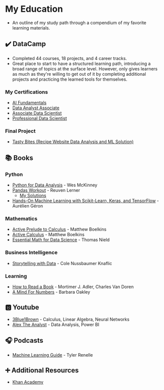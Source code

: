 # My Education
- An outline of my study path through a compendium of my favorite learning materials.

## :heavy_check_mark: DataCamp
- Completed 44 courses, 18 projects, and 4 career tracks.
- Great place to start to have a structured learning path, introducing a broad range of topics at the surface level. However, only gives learners as much as they're willing to get out of it by completing additional projects and practicing the learned tools for themselves.
### My Certifications
- [AI Fundamentals](https://www.datacamp.com/skill-verification/AIF0028904500437)
- [Data Analyst Associate](https://www.datacamp.com/certificate/DAA0015692242786)
- [Associate Data Scientist](https://www.datacamp.com/certificate/DSA0017774922440)
- [Professional Data Scientist](https://www.datacamp.com/certificate/DS0029637800013)
### Final Project
  - [Tasty Bites (Recipe Website Data Analysis and ML Solution)](https://github.com/robprob/tasty-bites)

## :books: Books
### Python
- [Python for Data Analysis](https://www.oreilly.com/library/view/python-for-data/9781098104023/) - Wes McKinney
- [Pandas Workout](https://www.manning.com/books/pandas-workout)  - Reuven Lerner
  - [My Solutions](https://github.com/robprob/pandas-workout)
- [Hands-On Machine Learning with Scikit-Learn, Keras, and TensorFlow](https://www.oreilly.com/library/view/hands-on-machine-learning/9781098125967/) - Aurélien Géron
### Mathematics
- [Active Prelude to Calculus](https://activecalculus.org/prelude/book-1.html) - Matthew Boelkins
- [Active Calculus](https://activecalculus.org/single/book-1.html) - Matthew Boelkins
- [Essential Math for Data Science](https://www.oreilly.com/library/view/essential-math-for/9781098102920/) - Thomas Nield
### Business Intelligence
- [Storytelling with Data](https://www.storytellingwithdata.com/books) - Cole Nussbaumer Knaflic
### Learning
- [How to Read a Book](https://en.wikipedia.org/wiki/How_to_Read_a_Book) - Mortimer J. Adler, Charles Van Doren
- [A Mind For Numbers](https://www.amazon.com/Mind-Numbers-Science-Flunked-Algebra-ebook/dp/B00G3L19ZU) - Barbara Oakley


## :b: Youtube
- [3Blue1Brown](https://www.youtube.com/@3blue1brown) - Calculus, Linear Algebra, Neural Networks
- [Alex The Analyst](https://www.youtube.com/@AlexTheAnalyst/videos) - Data Analysis, Power BI

## :headphones: Podcasts
- [Machine Learning Guide](https://ocdevel.com/mlg) - Tyler Renelle

## :heavy_plus_sign: Additional Resources
- [Khan Academy](https://www.khanacademy.org/)
